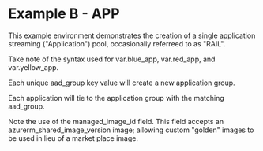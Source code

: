 # Example B - APP

This example environment demonstrates the creation of a single application streaming ("Application") pool, occasionally referreed to as "RAIL".

Take note of the syntax used for var.blue_app, var.red_app, and var.yellow_app.

Each unique aad_group key value will create a new application group. 

Each application will tie to the application group with the matching aad_group.

Note the use of the managed_image_id field. This field accepts an azurerm_shared_image_version image; allowing custom "golden" images to be used in lieu of a market place image. 